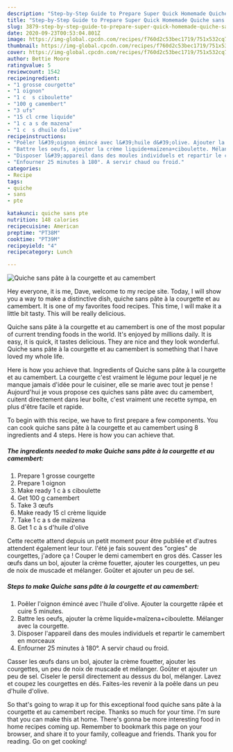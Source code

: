 ```yaml
---
description: "Step-by-Step Guide to Prepare Super Quick Homemade Quiche sans pâte à la courgette et au camembert"
title: "Step-by-Step Guide to Prepare Super Quick Homemade Quiche sans pâte à la courgette et au camembert"
slug: 3879-step-by-step-guide-to-prepare-super-quick-homemade-quiche-sans-pate-a-la-courgette-et-au-camembert
date: 2020-09-23T00:53:04.801Z
image: https://img-global.cpcdn.com/recipes/f760d2c53bec1719/751x532cq70/quiche-sans-pate-a-la-courgette-et-au-camembert-photo-principale-de-la-recette.jpg
thumbnail: https://img-global.cpcdn.com/recipes/f760d2c53bec1719/751x532cq70/quiche-sans-pate-a-la-courgette-et-au-camembert-photo-principale-de-la-recette.jpg
cover: https://img-global.cpcdn.com/recipes/f760d2c53bec1719/751x532cq70/quiche-sans-pate-a-la-courgette-et-au-camembert-photo-principale-de-la-recette.jpg
author: Bettie Moore
ratingvalue: 5
reviewcount: 1542
recipeingredient:
- "1 grosse courgette"
- "1 oignon"
- "1 c  s ciboulette"
- "100 g camembert"
- "3 ufs"
- "15 cl crme liquide"
- "1 c a s de mazena"
- "1 c  s dhuile dolive"
recipeinstructions:
- "Poêler l&#39;oignon émincé avec l&#39;huile d&#39;olive. Ajouter la courgette râpée et cuire 5 minutes."
- "Battre les oeufs, ajouter la crème liquide+maïzena+ciboulette. Mélanger avec la courgette."
- "Disposer l&#39;appareil dans des moules individuels et repartir le camembert en morceaux"
- "Enfourner 25 minutes à 180°. A servir chaud ou froid."
categories:
- Recipe
tags:
- quiche
- sans
- pte

katakunci: quiche sans pte 
nutrition: 148 calories
recipecuisine: American
preptime: "PT38M"
cooktime: "PT39M"
recipeyield: "4"
recipecategory: Lunch

---
```



![Quiche sans pâte à la courgette et au camembert](https://img-global.cpcdn.com/recipes/f760d2c53bec1719/751x532cq70/quiche-sans-pate-a-la-courgette-et-au-camembert-photo-principale-de-la-recette.jpg)

Hey everyone, it is me, Dave, welcome to my recipe site. Today, I will show you a way to make a distinctive dish, quiche sans pâte à la courgette et au camembert. It is one of my favorites food recipes. This time, I will make it a little bit tasty. This will be really delicious.

Quiche sans pâte à la courgette et au camembert is one of the most popular of current trending foods in the world. It's enjoyed by millions daily. It is easy, it is quick, it tastes delicious. They are nice and they look wonderful. Quiche sans pâte à la courgette et au camembert is something that I have loved my whole life.

Here is how you achieve that. Ingredients of Quiche sans pâte à la courgette et au camembert. La courgette c&#39;est vraiment le légume pour lequel je ne manque jamais d&#39;idée pour le cuisiner, elle se marie avec tout je pense ! Aujourd&#39;hui je vous propose ces quiches sans pâte avec du camembert, cuitent directement dans leur boîte, c&#39;est vraiment une recette sympa, en plus d&#39;être facile et rapide.


To begin with this recipe, we have to first prepare a few components. You can cook quiche sans pâte à la courgette et au camembert using 8 ingredients and 4 steps. Here is how you can achieve that.

<!--inarticleads1-->

##### The ingredients needed to make Quiche sans pâte à la courgette et au camembert:

1. Prepare 1 grosse courgette
1. Prepare 1 oignon
1. Make ready 1 c à s ciboulette
1. Get 100 g camembert
1. Take 3 œufs
1. Make ready 15 cl crème liquide
1. Take 1 c a s de maïzena
1. Get 1 c à s d&#39;huile d&#39;olive


Cette recette attend depuis un petit moment pour être publiée et d&#39;autres attendent également leur tour. l&#39;été je fais souvent des &#34;orgies&#34; de courgettes, j&#39;adore ça ! Couper le demi camembert en gros dés. Casser les œufs dans un bol, ajouter la crème fouetter, ajouter les courgettes, un peu de noix de muscade et mélanger. Goûter et ajouter un peu de sel. 

<!--inarticleads2-->

##### Steps to make Quiche sans pâte à la courgette et au camembert:

1. Poêler l&#39;oignon émincé avec l&#39;huile d&#39;olive. Ajouter la courgette râpée et cuire 5 minutes.
1. Battre les oeufs, ajouter la crème liquide+maïzena+ciboulette. Mélanger avec la courgette.
1. Disposer l&#39;appareil dans des moules individuels et repartir le camembert en morceaux
1. Enfourner 25 minutes à 180°. A servir chaud ou froid.


Casser les œufs dans un bol, ajouter la crème fouetter, ajouter les courgettes, un peu de noix de muscade et mélanger. Goûter et ajouter un peu de sel. Ciseler le persil directement au dessus du bol, mélanger. Lavez et coupez les courgettes en dés. Faites-les revenir à la poêle dans un peu d&#39;huile d&#39;olive. 

So that's going to wrap it up for this exceptional food quiche sans pâte à la courgette et au camembert recipe. Thanks so much for your time. I'm sure that you can make this at home. There's gonna be more interesting food in home recipes coming up. Remember to bookmark this page on your browser, and share it to your family, colleague and friends. Thank you for reading. Go on get cooking!
